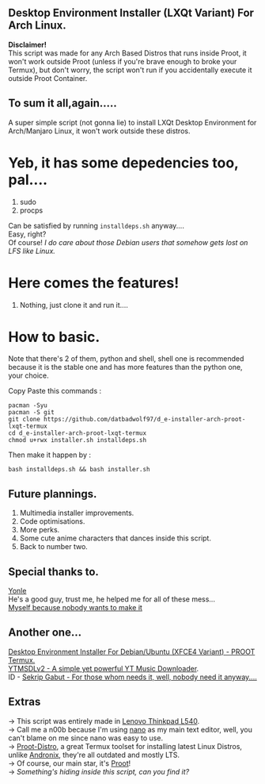 ## Desktop Environment Installer (LXQt Variant) For Arch Linux.

**Disclaimer!**<br/>
This script was made for any Arch Based Distros that runs inside Proot, it won't work outside Proot (unless if you're brave enough to broke your Termux), but don't worry, the script won't run if you accidentally execute it outside Proot Container.

## To sum it all,again.....
A super simple script (not gonna lie) to install LXQt Desktop Environment for Arch/Manjaro Linux, it won't work outside these distros.

# Yeb, it has some depedencies too, pal....

1. sudo
2. procps

Can be satisfied by running `installdeps.sh` anyway....<br/>
Easy, right?<br/>
Of course! *I do care about those Debian users that somehow gets lost on LFS like Linux.*<br/>

# Here comes the features!

1. Nothing, just clone it and run it....

# How to basic.
Note that there's 2 of them, python and shell, shell one is recommended because it is the stable one and has more features than the python one, your choice.<br/>

Copy Paste this commands :<br/>
```
pacman -Syu
pacman -S git
git clone https://github.com/datbadwolf97/d_e-installer-arch-proot-lxqt-termux
cd d_e-installer-arch-proot-lxqt-termux
chmod u+rwx installer.sh installdeps.sh
```
Then make it happen by :<br/>
```
bash installdeps.sh && bash installer.sh
```
## Future plannings.

1. Multimedia installer improvements.
2. Code optimisations.
3. More perks.
4. Some cute anime characters that dances inside this script.
5. Back to number two.

## Special thanks to.
[Yonle](https://github.com/Yonle)<br/>
He's a good guy, trust me, he helped me for all of these mess...<br/>
[Myself because nobody wants to make it](https://github.com/datbadwolf97)
## Another one...
[Desktop Environment Installer For Debian/Ubuntu (XFCE4 Variant) - PROOT Termux.](https://github.com/datbadwolf97/d_e-installer-proot-termux)<br/>
[YTMSDLv2 - A simple yet powerful YT Music Downloader](https://github.com/datbadwolf97/YTMSDLv2).<br/>
ID - [Sekrip Gabut - For those whom needs it, well, nobody need it anyway....](https://github.com/datbadwolf97/skrip-gabut)

## Extras

→ This script was entirely made in [Lenovo Thinkpad L540](https://www.lenovo.com/ph/en/commercial-notebook/thinkpad/thinkpad-l-series/L540/p/22TP2TBL540).<br/>
→ Call me a n00b because I'm using [nano](https://www.nano-editor.org/) as my main text editor, well, you can't blame on me since nano was easy to use.<br/>
→ [Proot-Distro](https://github.com/termux/proot-distro), a great Termux toolset for installing latest Linux Distros, unlike [Andronix](https://github.com/AndronixApp/AndronixOrigin), they're all outdated and mostly LTS.<br/>
→ Of course, our main star, it's [Proot](https://github.com/termux/proot)!<br/>
→ *Something's hiding inside this script, can you find it?*

